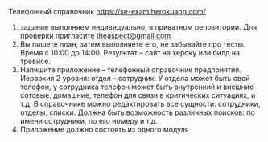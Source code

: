 Телефонный справочник
https://se-exam.herokuapp.com/

1. задание выполняем индивидуально, в приватном репозитории. Для проверки пригласите theaspect@gmail.com
2. Вы пишете план, затем выполняете его, не забывайте про тесты. Время с 10:00 до 14:00. Результат – сайт на хероку или билд на тревисе.
3. Напишите приложение – телефонный справочник предприятия. Иерархия 2 уровня: отдел – сотрудник. У отдела может быть свой телефон, у сотрудника телефон может быть внутренний и внешние сотовые, домашние, телефон для связи в критических ситуациях, и т.д. В справочнике можно редактировать все сущности: сотрудники, отделы, списки. Должна быть возможность различных поисков: по имени сотрудники, по его номеру и т.д.
4. Приложение должно состоять из одного модуля